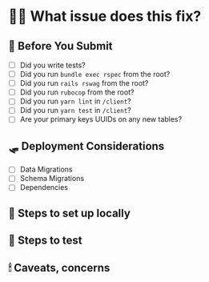 # 💅🏼 What issue does this fix?
<!-- Which Github Issue is this related to?  Summarize the work in a sentence or two -->

## 🍂 Before You Submit
<!-- Check steps as necessary - this list is a reminder -->
* [ ] Did you write tests?
* [ ] Did you run `bundle exec rspec` from the root?
* [ ] Did you run `rails rswag` from the root?
* [ ] Did you run `rubocop` from the root?
* [ ] Did you run `yarn lint` in `/client`?
* [ ] Did you run `yarn test` in `/client`?
* [ ] Are your primary keys UUIDs on any new tables?

## 🛷 Deployment Considerations
<!-- What do we need to know to deploy this code out? -->
* [ ] Data Migrations
* [ ] Schema Migrations
* [ ] Dependencies

## 🧵 Steps to set up locally

<!--
A list of things you need to change to get the code going
* Any new environment variables
* Any build steps
* Any docker changes
* Any migrations or tasks that need to run manually
-->

## 🧳 Steps to test
<!-- Outline how to confirm the changes. Very similar to the **Steps to Reproduce** from tickets -->

## 🕯 Caveats, concerns
<!-- Anything you'd like to bring to the attention of reviewers -->
